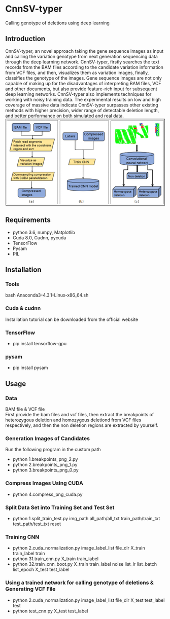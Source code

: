 # CnnSV-typer
Calling genotype of deletions using deep learning
## Introduction
CnnSV-typer, an novel approach taking the gene sequence images as input and calling the variation genotype from next generation sequencing data through the deep learning network. CnnSV-typer, firstly searches the text records from the BAM files according to the candidate variation information from VCF files, and then, visualizes them as variation images, finally, classifies the genotype of the images. Gene sequence images are not only capable of making up for the disadvantages of interpreting BAM files, VCF and other documents, but also provide feature-rich input for subsequent deep learning networks. CnnSV-typer also implements techniques for working with noisy training data. The experimental results on low and high coverage of massive data indicate CnnSV-typer surpasses other existing methods with higher precision, wider range of detectable deletion length, and better performance on both simulated and real data. 
![WorkFlow](https://github.com/BRF123/Cnn-typer/blob/master/workflow.png)
## Requirements
  * python 3.6, numpy, Matplotlib
  * Cuda 8.0, Cudnn, pycuda
  * TensorFlow
  * Pysam
  * PIL

## Installation
### Tools
  bash Anaconda3-4.3.1-Linux-x86_64.sh <br/>
  
### Cuda & cudnn
   Installation tutorial can be downloaded from the official website
    
### TensorFlow
* pip install tensorflow-gpu

### pysam
* pip install pysam

## Usage
### Data
BAM file & VCF file <br/>
First provide the bam files and vcf files, then extract the breakpoints of heterozygous deletion and homozygous deletiond from VCF files respectively, and then the non deletion regions are extracted by yourself.<br/>
### Generation Images of Candidates
Run the following program in the custom path <br/> 
* python 1.breakpoints_png_2.py
* python 2.breakpoints_png_1.py
* python 3.breakpoints_png_0.py

### Compress Images Using CUDA
* python 4.compress_png_cuda.py

### Split Data Set into Training Set and Test Set
* python 1.split_train_test.py img_path all_path/all_txt train_path/train_txt test_path/test_txt reset

### Training CNN
* python 2.cuda_normalization.py image_label_list file_dir X_train train_label train
* python 31.train_cnn.py X_train train_label
* python 32.train_cnn_boot.py X_train train_label noise list_lr list_batch list_epoch X_test test_label

### Using a trained network for calling genotype of deletions & Generating VCF File
* python 2.cuda_normalization.py image_label_list file_dir X_test test_label test
* python test_cnn.py X_test test_label


